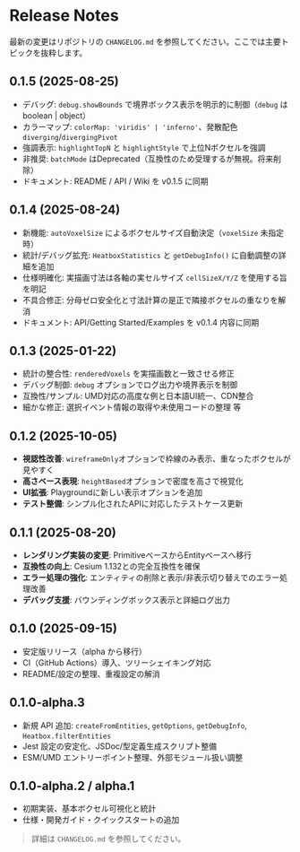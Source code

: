 # Release Notes

最新の変更はリポジトリの `CHANGELOG.md` を参照してください。ここでは主要トピックを抜粋します。

## 0.1.5 (2025-08-25)
- デバッグ: `debug.showBounds` で境界ボックス表示を明示的に制御（`debug` は boolean | object）
- カラーマップ: `colorMap: 'viridis' | 'inferno'`、発散配色 `diverging`/`divergingPivot`
- 強調表示: `highlightTopN` と `highlightStyle` で上位Nボクセルを強調
- 非推奨: `batchMode` はDeprecated（互換性のため受理するが無視。将来削除）
- ドキュメント: README / API / Wiki を v0.1.5 に同期

## 0.1.4 (2025-08-24)
- 新機能: `autoVoxelSize` によるボクセルサイズ自動決定（`voxelSize` 未指定時）
- 統計/デバッグ拡充: `HeatboxStatistics` と `getDebugInfo()` に自動調整の詳細を追加
- 仕様明確化: 実描画寸法は各軸の実セルサイズ `cellSizeX/Y/Z` を使用する旨を明記
- 不具合修正: 分母ゼロ安全化と寸法計算の是正で隣接ボクセルの重なりを解消
- ドキュメント: API/Getting Started/Examples を v0.1.4 内容に同期

## 0.1.3 (2025-01-22)
- 統計の整合性: `renderedVoxels` を実描画数と一致させる修正
- デバッグ制御: `debug` オプションでログ出力や境界表示を制御
- 互換性/サンプル: UMD対応の高度な例と日本語UI統一、CDN整合
- 細かな修正: 選択イベント情報の取得や未使用コードの整理 等

## 0.1.2 (2025-10-05)
- **視認性改善**: `wireframeOnly`オプションで枠線のみ表示、重なったボクセルが見やすく
- **高さベース表現**: `heightBased`オプションで密度を高さで視覚化
- **UI拡張**: Playgroundに新しい表示オプションを追加
- **テスト整備**: シンプル化されたAPIに対応したテストケース更新

## 0.1.1 (2025-08-20)
- **レンダリング実装の変更**: PrimitiveベースからEntityベースへ移行
- **互換性の向上**: Cesium 1.132との完全互換性を確保
- **エラー処理の強化**: エンティティの削除と表示/非表示切り替えでのエラー処理改善
- **デバッグ支援**: バウンディングボックス表示と詳細ログ出力

## 0.1.0 (2025-09-15)
- 安定版リリース（alpha から移行）
- CI（GitHub Actions）導入、ツリーシェイキング対応
- README/設定の整理、重複設定の解消

## 0.1.0-alpha.3
- 新規 API 追加: `createFromEntities`, `getOptions`, `getDebugInfo`, `Heatbox.filterEntities`
- Jest 設定の安定化、JSDoc/型定義生成スクリプト整備
- ESM/UMD エントリーポイント整理、外部モジュール扱い調整

## 0.1.0-alpha.2 / alpha.1
- 初期実装、基本ボクセル可視化と統計
- 仕様・開発ガイド・クイックスタートの追加

> 詳細は `CHANGELOG.md` を参照してください。
